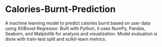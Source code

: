 # Calories-Burnt-Prediction
A machine learning model to predict calories burnt based on user data using XGBoost Regressor. Built with Python, it uses NumPy, Pandas, Seaborn, and Matplotlib for analysis and visualization. Model evaluation is done with train-test split and scikit-learn metrics.
